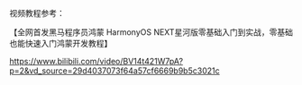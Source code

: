 视频教程参考：

【全网首发黑马程序员鸿蒙 HarmonyOS NEXT星河版零基础入门到实战，零基础也能快速入门鸿蒙开发教程】

https://www.bilibili.com/video/BV14t421W7pA?p=2&vd_source=29d4037073f64a57cf6669b9b5c3021c

